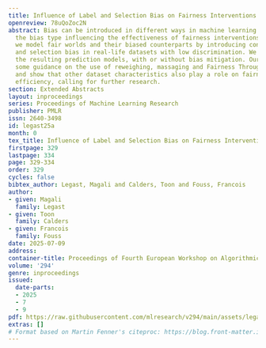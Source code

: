 ```yaml
---
title: Influence of Label and Selection Bias on Fairness Interventions
openreview: 78uQoZoc2N
abstract: Bias can be introduced in different ways in machine learning datasets, with
  the bias type influencing the effectiveness of fairness interventions. In this work,
  we model fair worlds and their biased counterparts by introducing controlled label
  and selection bias in real-life datasets with low discrimination. We then analyze
  the resulting prediction models, with or without bias mitigation. Our results provide
  some guidance on the use of reweighing, massaging and Fairness Through Unawareness,
  and show that other dataset characteristics also play a role on fairness intervention
  efficiency, calling for further research.
section: Extended Abstracts
layout: inproceedings
series: Proceedings of Machine Learning Research
publisher: PMLR
issn: 2640-3498
id: legast25a
month: 0
tex_title: Influence of Label and Selection Bias on Fairness Interventions
firstpage: 329
lastpage: 334
page: 329-334
order: 329
cycles: false
bibtex_author: Legast, Magali and Calders, Toon and Fouss, Francois
author:
- given: Magali
  family: Legast
- given: Toon
  family: Calders
- given: Francois
  family: Fouss
date: 2025-07-09
address:
container-title: Proceedings of Fourth European Workshop on Algorithmic Fairness
volume: '294'
genre: inproceedings
issued:
  date-parts:
  - 2025
  - 7
  - 9
pdf: https://raw.githubusercontent.com/mlresearch/v294/main/assets/legast25a/legast25a.pdf
extras: []
# Format based on Martin Fenner's citeproc: https://blog.front-matter.io/posts/citeproc-yaml-for-bibliographies/
---
```


